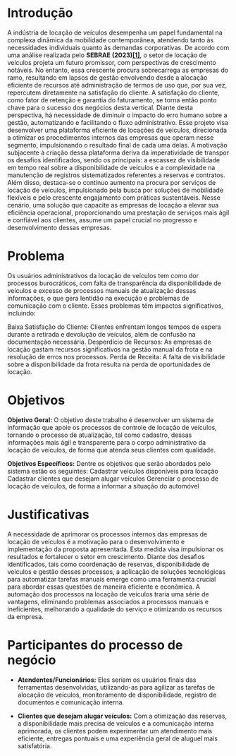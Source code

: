 # Introdução
A indústria de locação de veículos desempenha um papel fundamental na complexa dinâmica da mobilidade contemporânea, atendendo tanto às necessidades individuais quanto às demandas corporativas. De acordo com uma análise realizada pelo **SEBRAE (2023)[[1]](../documentacao/references.md)**, o setor de locação de veículos projeta um futuro promissor, com perspectivas de crescimento notáveis. No entanto, essa crescente procura sobrecarrega as empresas do ramo, resultando em lapsos de gestão envolvendo desde a alocação eficiente de recursos até administração de termos de uso que, por sua vez, repercutem diretamente na satisfação do cliente. A satisfação do cliente, como fator de retenção e garantia do faturamento, se torna então ponto chave para o sucesso dos negócios desta vertical.
Diante desta perspectiva, há necessidade de diminuir o impacto do erro humano sobre a gestão, automatizando e facilitando o fluxo administrativo.  Esse projeto visa desenvolver uma plataforma  eficiente de locações de veículos, direcionada a otimizar os procedimentos internos das empresas que operam nesse segmento, impulsionando o resultado final de cada uma delas. A motivação subjacente à criação dessa plataforma deriva da imperatividade de transpor os desafios identificados, sendo os principais: a escassez de visibilidade em tempo real sobre a disponibilidade de veículos e a complexidade na manutenção de registros sistematizados referentes a reservas e contratos. Além disso, destaca-se o contínuo aumento na procura por serviços de locação de veículos, impulsionado pela busca por soluções de mobilidade flexíveis e pelo crescente engajamento com práticas sustentáveis.
Nesse cenário, uma solução que capacite as empresas de locação a elevar sua eficiência operacional, proporcionando uma prestação de serviços mais ágil e confiável aos clientes, assume um papel crucial no progresso e desenvolvimento dessas empresas.

# Problema

Os usuários administrativos da locação de veículos tem como dor processos burocráticos, com falta de transparência da disponibilidade de veículos e excesso de processos manuais de atualização dessas informações, o que gera lentidão na execução e problemas de comunicação com o cliente. Esses problemas têm impactos significativos, incluindo:

Baixa Satisfação do Cliente: Clientes enfrentam longos tempos de espera durante a retirada e devolução de veículos, além de confusão na documentação necessária.
Desperdício de Recursos: As empresas de locação gastam recursos significativos na gestão manual da frota e na resolução de erros nos processos.
Perda de Receita: A falta de visibilidade sobre a disponibilidade da frota resulta na perda de oportunidades de locação.


# Objetivos

**Objetivo Geral:**
O objetivo deste trabalho é desenvolver um sistema de informação que apoie os processos de controle de locação de veículos, tornando o processo de atualização, tal como cadastro, dessas informações mais ágil e transparente para o corpo administrativo da locação de veículos, de forma que atenda seus clientes com qualidade.


**Objetivos Específicos:**
Dentre os objetivos que serão abordados pelo sistema estão os seguintes:
Cadastrar veículos disponíveis para locação
Cadastrar clientes que desejam alugar veículos
Gerenciar o processo de locação de veículos, de forma a informar a situação do automóvel




# Justificativas

A necessidade de aprimorar os processos internos das empresas de locação de veículos é a motivação para o desenvolvimento e implementação da proposta apresentada. Esta medida visa impulsionar os resultados e fortalecer o setor em crescimento. Diante dos desafios identificados, tais como coordenação de reservas, disponibilidade de veículos e gestão desses processos, a aplicação de soluções tecnológicas para automatizar tarefas manuais emerge como uma ferramenta crucial para abordar essas questões de maneira eficiente e econômica.
A automação dos processos na locação de veículos traria uma série de vantagens, eliminando problemas associados a processos manuais e ineficientes, melhorando a qualidade do serviço e otimizando os recursos da empresa.

# Participantes do processo de negócio

- **Atendentes/Funcionários:** Eles seriam os usuários finais das ferramentas desenvolvidas, utilizando-as para agilizar as tarefas de alocação de veículos, monitoramento de disponibilidade, registro de documentos e comunicação interna.

- **Clientes que desejam alugar veículos:** Com a otimização das reservas, a disponibilidade mais precisa de veículos e a comunicação interna aprimorada, os clientes podem experimentar um atendimento mais eficiente, entregas pontuais e uma experiência geral de aluguel mais satisfatória.
